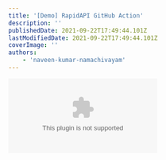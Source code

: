 ```yaml
---
title: '[Demo] RapidAPI GitHub Action'
description: ''
publishedDate: 2021-09-22T17:49:44.101Z
lastModifiedDate: 2021-09-22T17:49:44.101Z
coverImage: ''
authors:
    - 'naveen-kumar-namachivayam'
---
```


<Embed
	type="youtube"
	url="https://youtu.be/yCE7QvwG1-c?t=1142"
	title="[Demo] RapidAPI GitHub Action"
/>
